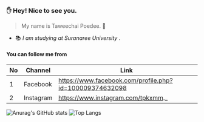 ### :raised_hand: Hey! Nice to see you.
> My name is Taweechai Poedee. :dizzy:
- :books: _I am studying at Suranaree University_ .
#### You can follow me from

| No | Channel | Link |
| ---- | ---- | ---- |
| 1 | Facebook | https://www.facebook.com/profile.php?id=100009374632098 |
| 2 | Instagram | https://www.instagram.com/tpkxmm._ |

![Anurag's GitHub stats](https://github-readme-stats.vercel.app/api?username=Taweechaikxmm&show_icons=true&theme=radical)
![Top Langs](https://github-readme-stats.vercel.app/api/top-langs/?username=Taweechaikxmm&hide_progress=true)


